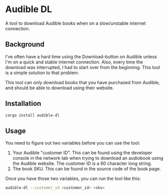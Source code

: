 # Audible DL

A tool to download Audible books when on a slow/unstable internet connection.

## Background

I've often have a hard time using the Download-button on Audible unless I'm on a quick and stable internet connection. Also, every time the download was interrupted, I had to start over from the beginning. This tool is a simple solution to that problem.

This tool can only download books that you have purchased from Audible, and should be able to download using their website.

## Installation

```bash
cargo install audible-dl
```

## Usage

You need to figure out two variables before you can use the tool:

1. Your Audible "customer ID". This can be found using the developer console in the network tab when trying to download an audiobook using the Audible website. The customer ID is a 60 character long string.
2. The book SKU. This can be found in the source code of the book page.

Once you have those two variables, you can run the tool like this:

```bash
audible-dl --customer_id <customer_id> <sku>
```
